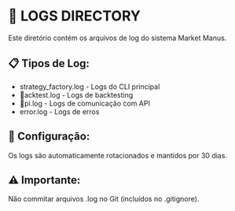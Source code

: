 ﻿# 📝 LOGS DIRECTORY

Este diretório contém os arquivos de log do sistema Market Manus.

## 📋 Tipos de Log:
- strategy_factory.log - Logs do CLI principal
- acktest.log - Logs de backtesting
- pi.log - Logs de comunicação com API
- error.log - Logs de erros

## 🔧 Configuração:
Os logs são automaticamente rotacionados e mantidos por 30 dias.

## ⚠️ Importante:
Não commitar arquivos .log no Git (incluídos no .gitignore).
